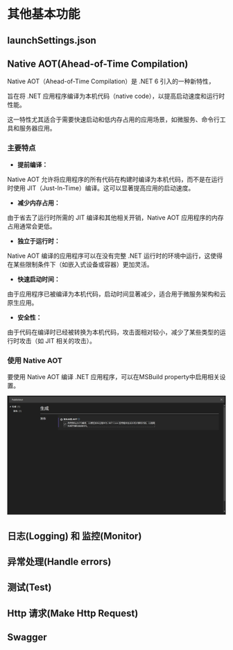 # 其他基本功能

## launchSettings.json

## Native AOT(Ahead-of-Time Compilation)
Native AOT（Ahead-of-Time Compilation）是 .NET 6 引入的一种新特性，

旨在将 .NET 应用程序编译为本机代码（native code），以提高启动速度和运行时性能。

这一特性尤其适合于需要快速启动和低内存占用的应用场景，如微服务、命令行工具和服务器应用。

### 主要特点

- **提前编译：**

Native AOT 允许将应用程序的所有代码在构建时编译为本机代码，而不是在运行时使用 JIT（Just-In-Time）编译。这可以显著提高应用的启动速度。

- **减少内存占用：**

由于省去了运行时所需的 JIT 编译和其他相关开销，Native AOT 应用程序的内存占用通常会更低。

- **独立于运行时：**

Native AOT 编译的应用程序可以在没有完整 .NET 运行时的环境中运行，这使得在某些限制条件下（如嵌入式设备或容器）更加灵活。

- **快速启动时间：**

由于应用程序已被编译为本机代码，启动时间显著减少，适合用于微服务架构和云原生应用。

- **安全性：**

由于代码在编译时已经被转换为本机代码，攻击面相对较小，减少了某些类型的运行时攻击（如 JIT 相关的攻击）。

### 使用 Native AOT
要使用 Native AOT 编译 .NET 应用程序，可以在MSBuild property中启用相关设置。

![图片](pictures/AOT.png)

## 日志(Logging) 和 监控(Monitor)

## 异常处理(Handle errors)

## 测试(Test)

## Http 请求(Make Http Request)

## Swagger

